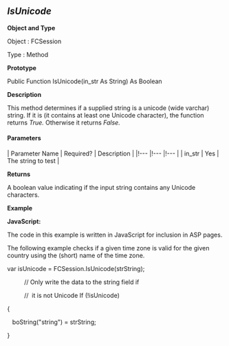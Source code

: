 _IsUnicode_
-----------

**Object and Type**

Object : FCSession

Type : Method

**Prototype**

Public Function IsUnicode(in_str As String) As Boolean

**Description**

This method determines if a supplied string is a unicode (wide varchar) string. If it is (it contains at least one Unicode character), the function returns _True._ Otherwise it returns _False._

#### Parameters

| Parameter Name | Required? | Description |
|!--- |!--- |!--- |
| in_str | Yes | The string to test |

**Returns**

A boolean value indicating if the input string contains any Unicode characters.

**Example**

**JavaScript:**

The code in this example is written in JavaScript for inclusion in ASP pages.

The following example checks if a given time zone is valid for the given country using the (short) name of the time zone.

var isUnicode = FCSession.IsUnicode(strString);

          // Only write the data to the string field if

          //  it is not Unicode If (!isUnicode)

{

   boString("string") = strString;

}